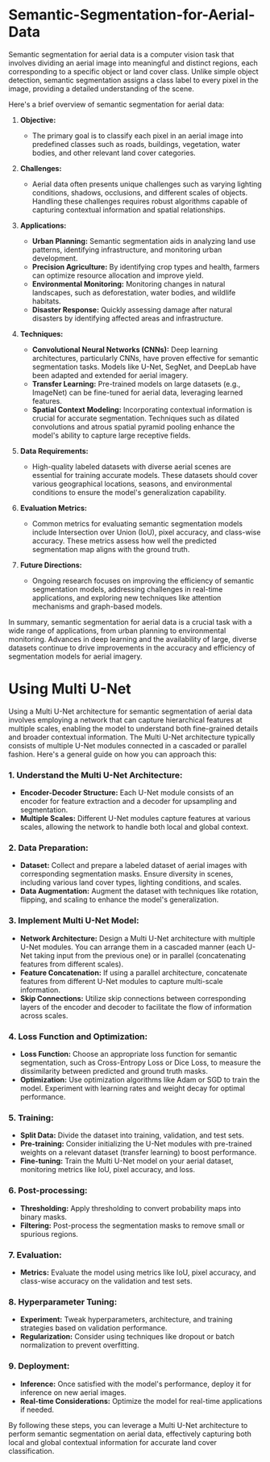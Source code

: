 # Semantic-Segmentation-for-Aerial-Data

Semantic segmentation for aerial data is a computer vision task that involves dividing an aerial image into meaningful and distinct regions, each corresponding to a specific object or land cover class. Unlike simple object detection, semantic segmentation assigns a class label to every pixel in the image, providing a detailed understanding of the scene.

Here's a brief overview of semantic segmentation for aerial data:

1. **Objective:**
   - The primary goal is to classify each pixel in an aerial image into predefined classes such as roads, buildings, vegetation, water bodies, and other relevant land cover categories.

2. **Challenges:**
   - Aerial data often presents unique challenges such as varying lighting conditions, shadows, occlusions, and different scales of objects. Handling these challenges requires robust algorithms capable of capturing contextual information and spatial relationships.

3. **Applications:**
   - **Urban Planning:** Semantic segmentation aids in analyzing land use patterns, identifying infrastructure, and monitoring urban development.
   - **Precision Agriculture:** By identifying crop types and health, farmers can optimize resource allocation and improve yield.
   - **Environmental Monitoring:** Monitoring changes in natural landscapes, such as deforestation, water bodies, and wildlife habitats.
   - **Disaster Response:** Quickly assessing damage after natural disasters by identifying affected areas and infrastructure.

4. **Techniques:**
   - **Convolutional Neural Networks (CNNs):** Deep learning architectures, particularly CNNs, have proven effective for semantic segmentation tasks. Models like U-Net, SegNet, and DeepLab have been adapted and extended for aerial imagery.
   - **Transfer Learning:** Pre-trained models on large datasets (e.g., ImageNet) can be fine-tuned for aerial data, leveraging learned features.
   - **Spatial Context Modeling:** Incorporating contextual information is crucial for accurate segmentation. Techniques such as dilated convolutions and atrous spatial pyramid pooling enhance the model's ability to capture large receptive fields.

5. **Data Requirements:**
   - High-quality labeled datasets with diverse aerial scenes are essential for training accurate models. These datasets should cover various geographical locations, seasons, and environmental conditions to ensure the model's generalization capability.

6. **Evaluation Metrics:**
   - Common metrics for evaluating semantic segmentation models include Intersection over Union (IoU), pixel accuracy, and class-wise accuracy. These metrics assess how well the predicted segmentation map aligns with the ground truth.

7. **Future Directions:**
   - Ongoing research focuses on improving the efficiency of semantic segmentation models, addressing challenges in real-time applications, and exploring new techniques like attention mechanisms and graph-based models.

In summary, semantic segmentation for aerial data is a crucial task with a wide range of applications, from urban planning to environmental monitoring. Advances in deep learning and the availability of large, diverse datasets continue to drive improvements in the accuracy and efficiency of segmentation models for aerial imagery.

# Using Multi U-Net 
Using a Multi U-Net architecture for semantic segmentation of aerial data involves employing a network that can capture hierarchical features at multiple scales, enabling the model to understand both fine-grained details and broader contextual information. The Multi U-Net architecture typically consists of multiple U-Net modules connected in a cascaded or parallel fashion. Here's a general guide on how you can approach this:

### 1. **Understand the Multi U-Net Architecture:**
   - **Encoder-Decoder Structure:** Each U-Net module consists of an encoder for feature extraction and a decoder for upsampling and segmentation.
   - **Multiple Scales:** Different U-Net modules capture features at various scales, allowing the network to handle both local and global context.

### 2. **Data Preparation:**
   - **Dataset:** Collect and prepare a labeled dataset of aerial images with corresponding segmentation masks. Ensure diversity in scenes, including various land cover types, lighting conditions, and scales.
   - **Data Augmentation:** Augment the dataset with techniques like rotation, flipping, and scaling to enhance the model's generalization.

### 3. **Implement Multi U-Net Model:**
   - **Network Architecture:** Design a Multi U-Net architecture with multiple U-Net modules. You can arrange them in a cascaded manner (each U-Net taking input from the previous one) or in parallel (concatenating features from different scales).
   - **Feature Concatenation:** If using a parallel architecture, concatenate features from different U-Net modules to capture multi-scale information.
   - **Skip Connections:** Utilize skip connections between corresponding layers of the encoder and decoder to facilitate the flow of information across scales.

### 4. **Loss Function and Optimization:**
   - **Loss Function:** Choose an appropriate loss function for semantic segmentation, such as Cross-Entropy Loss or Dice Loss, to measure the dissimilarity between predicted and ground truth masks.
   - **Optimization:** Use optimization algorithms like Adam or SGD to train the model. Experiment with learning rates and weight decay for optimal performance.

### 5. **Training:**
   - **Split Data:** Divide the dataset into training, validation, and test sets.
   - **Pre-training:** Consider initializing the U-Net modules with pre-trained weights on a relevant dataset (transfer learning) to boost performance.
   - **Fine-tuning:** Train the Multi U-Net model on your aerial dataset, monitoring metrics like IoU, pixel accuracy, and loss.

### 6. **Post-processing:**
   - **Thresholding:** Apply thresholding to convert probability maps into binary masks.
   - **Filtering:** Post-process the segmentation masks to remove small or spurious regions.

### 7. **Evaluation:**
   - **Metrics:** Evaluate the model using metrics like IoU, pixel accuracy, and class-wise accuracy on the validation and test sets.

### 8. **Hyperparameter Tuning:**
   - **Experiment:** Tweak hyperparameters, architecture, and training strategies based on validation performance.
   - **Regularization:** Consider using techniques like dropout or batch normalization to prevent overfitting.

### 9. **Deployment:**
   - **Inference:** Once satisfied with the model's performance, deploy it for inference on new aerial images.
   - **Real-time Considerations:** Optimize the model for real-time applications if needed.

By following these steps, you can leverage a Multi U-Net architecture to perform semantic segmentation on aerial data, effectively capturing both local and global contextual information for accurate land cover classification.
